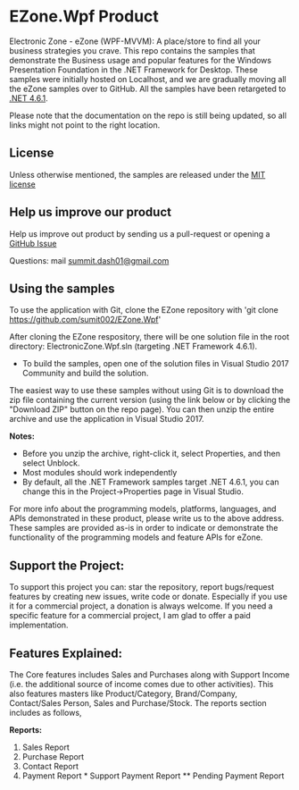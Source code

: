 # EZone.Wpf Product
Electronic Zone - eZone (WPF-MVVM): A place/store to find all your business strategies you crave.
This repo contains the samples that demonstrate the Business usage and popular features for the Windows Presentation Foundation in the .NET Framework for Desktop. These samples were initially hosted on Localhost, and we are gradually 
moving all the eZone samples over to GitHub. All the samples have been retargeted to [.NET 4.6.1](https://dotnet.microsoft.com/download/dotnet-framework-runtime/net461).

Please note that the documentation on the repo is still being updated, so all links might not point to the right location.

## License
Unless otherwise mentioned, the samples are released under the [MIT license](https://github.com/sumit002/EZone.Wpf/edit/master/LICENSE)

## Help us improve our product
Help us improve out product by sending us a pull-request or opening a [GitHub Issue](https://github.com/sumit002/EZone.Wpf/issues)

Questions: mail summit.dash01@gmail.com

## Using the samples

To use the application with Git, clone the EZone repository with 'git clone https://github.com/sumit002/EZone.Wpf'

After cloning the EZone respository, there will be one solution file in the root directory: ElectronicZone.Wpf.sln (targeting .NET Framework 4.6.1).

* To build the samples, open one of the solution files in Visual Studio 2017 Community and build the solution. 

The easiest way to use these samples without using Git is to download the zip file containing the current version (using the link below or by clicking the "Download ZIP" button on the repo page). You can then unzip the entire archive and use the application in Visual Studio 2017.

   **Notes:** 
   * Before you unzip the archive, right-click it, select Properties, and then select Unblock.
   * Most modules should work independently
   * By default, all the .NET Framework samples target .NET 4.6.1, you can change this in the Project->Properties page in Visual Studio.

For more info about the programming models, platforms, languages, and APIs demonstrated in these product, please write us to the above address. These samples are provided as-is in order to indicate or demonstrate the functionality of the programming models and feature APIs for eZone.

## Support the Project:

To support this project you can: star the repository, report bugs/request features by creating new issues, write code or donate. Especially if you use it for a commercial project, a donation is always welcome. If you need a specific feature for a commercial project, I am glad to offer a paid implementation.

## Features Explained:
  The Core features includes Sales and Purchases along with Support Income (i.e. the additional source of income comes due to other activities).
  This also features masters like Product/Category, Brand/Company, Contact/Sales Person, Sales and Purchase/Stock.
  The reports section includes as follows,
  
  **Reports:** 
  1. Sales Report
  2. Purchase Report
  3. Contact Report
  4. Payment Report
    *   Support Payment Report
    **  Pending Payment Report
